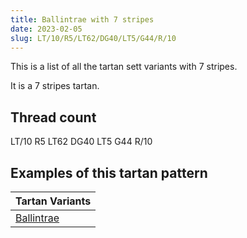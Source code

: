 ```yaml
---
title: Ballintrae with 7 stripes
date: 2023-02-05
slug: LT/10/R5/LT62/DG40/LT5/G44/R/10
---
```

This is a list of all the tartan sett variants with 7 stripes.

It is a 7 stripes tartan.


## Thread count
LT/10 R5 LT62 DG40 LT5 G44 R/10

## Examples of this tartan pattern

| Tartan Variants |
|---------------|
| [Ballintrae](/variants/lt/10/r5/lt62/dg40/lt5/g44/r/10-dg003000-g30a010-lt806050-rc00000)||
